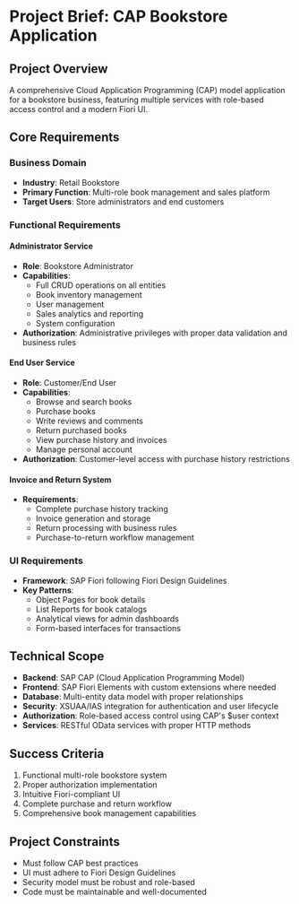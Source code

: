# Project Brief: CAP Bookstore Application

## Project Overview
A comprehensive Cloud Application Programming (CAP) model application for a bookstore business, featuring multiple services with role-based access control and a modern Fiori UI.

## Core Requirements

### Business Domain
- **Industry**: Retail Bookstore
- **Primary Function**: Multi-role book management and sales platform
- **Target Users**: Store administrators and end customers

### Functional Requirements

#### Administrator Service
- **Role**: Bookstore Administrator
- **Capabilities**: 
  - Full CRUD operations on all entities
  - Book inventory management
  - User management
  - Sales analytics and reporting
  - System configuration
- **Authorization**: Administrative privileges with proper data validation and business rules

#### End User Service  
- **Role**: Customer/End User
- **Capabilities**:
  - Browse and search books
  - Purchase books
  - Write reviews and comments
  - Return purchased books
  - View purchase history and invoices
  - Manage personal account
- **Authorization**: Customer-level access with purchase history restrictions

#### Invoice and Return System
- **Requirements**:
  - Complete purchase history tracking
  - Invoice generation and storage
  - Return processing with business rules
  - Purchase-to-return workflow management

### UI Requirements
- **Framework**: SAP Fiori following Fiori Design Guidelines
- **Key Patterns**:
  - Object Pages for book details
  - List Reports for book catalogs
  - Analytical views for admin dashboards
  - Form-based interfaces for transactions

## Technical Scope
- **Backend**: SAP CAP (Cloud Application Programming Model)
- **Frontend**: SAP Fiori Elements with custom extensions where needed
- **Database**: Multi-entity data model with proper relationships
- **Security**: XSUAA/IAS integration for authentication and user lifecycle
- **Authorization**: Role-based access control using CAP's $user context
- **Services**: RESTful OData services with proper HTTP methods

## Success Criteria
1. Functional multi-role bookstore system
2. Proper authorization implementation
3. Intuitive Fiori-compliant UI
4. Complete purchase and return workflow
5. Comprehensive book management capabilities

## Project Constraints
- Must follow CAP best practices
- UI must adhere to Fiori Design Guidelines
- Security model must be robust and role-based
- Code must be maintainable and well-documented
